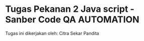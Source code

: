 # Tugas Pekanan 2 Java script - Sanber Code QA AUTOMATION

Tugas ini dikerjakan oleh: Citra Sekar Pandita